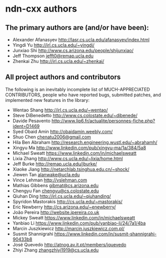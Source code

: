 ndn-cxx authors
===============

## The primary authors are (and/or have been):

* Alexander Afanasyev   <http://lasr.cs.ucla.edu/afanasyev/index.html>
* Yingdi Yu             <http://irl.cs.ucla.edu/~yingdi/>
* Junxiao Shi           <http://www.cs.arizona.edu/people/shijunxiao/>
* Jeff Thompson         <jefft0@remap.ucla.edu>
* Zhenkai Zhu           <http://irl.cs.ucla.edu/~zhenkai/>

## All project authors and contributors

The following is an inevitably incomplete list of MUCH-APPRECIATED CONTRIBUTORS,
people who have reported bugs, submitted patches, and implemented new features
in the library:

* Wentao Shang          <http://irl.cs.ucla.edu/~wentao/>
* Steve DiBenedetto     <http://www.cs.colostate.edu/~dibenede/>
* Davide Pesavento      <http://www.lip6.fr/actualite/personnes-fiche.php?ident=D1469>
* Syed Obaid Amin       <http://obaidamin.weebly.com/>
* Shuo Chen             <chenatu2006@gmail.com>
* Hila Ben Abraham      <http://research.engineering.wustl.edu/~abrahamh/>
* Xingyu Ma             <http://www.linkedin.com/pub/xingyu-ma/1a/384/5a8>
* Michael Sweatt        <https://www.linkedin.com/in/michaelsweatt>
* Lixia Zhang           <http://www.cs.ucla.edu/~lixia/home.html>
* Jeff Burke            <http://remap.ucla.edu/jburke/>
* Xiaoke Jiang          <http://netarchlab.tsinghua.edu.cn/~shock/>
* Jiewen Tan            <alanwake@ucla.edu>
* Vince Lehman          <http://vslehman.com>
* Mathias Gibbens       <gibmat@cs.arizona.edu>
* Chengyu Fan           <chengyu@cs.colostate.edu>
* Qiuhan Ding           <http://irl.cs.ucla.edu/~qiuhanding/>
* Spyridon Mastorakis   <http://cs.ucla.edu/~mastorakis/>
* Eric Newberry         <http://cs.arizona.edu/~enewberry/>
* João Pereira          <http://website.jpereira.co.uk>
* Mickey Sweatt         <https://www.linkedin.com/in/michaelsweatt>
* Yanbiao Li            <https://www.linkedin.com/pub/yanbiao-li/24/7a1/4ba>
* Marcin Juszkiewicz    <http://marcin.juszkiewicz.com.pl/>
* Susmit Shannigrahi    <https://www.linkedin.com/in/susmit-shannigrahi-90433b8>
* José Quevedo          <http://atnog.av.it.pt/members/jquevedo>
* Zhiyi Zhang           <zhangzhiyi1919@cs.ucla.edu>
